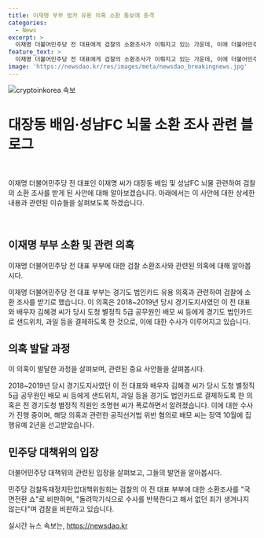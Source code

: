 ```yaml
---
title: 이재명 부부 법카 유용 의혹 소환 통보에 충격
categories:
  - News
excerpt: >
  이재명 더불어민주당 전 대표에게 검찰의 소환조사가 이뤄지고 있는 가운데, 이에 더불어민주당은 돌려막기식 수사로 죄가 생기지 않는다며 비판을 퍼뜨렸다. 결정적인 증거나 혐의 없이 반복되는 수사는 무의미하며, 국면전환 쇼로 비난하며 정치적 목적이 있다고 주장했다. 이에 대한 사건과 관련된 내용을 요약하고, 기사의 흥미를 유발하도록 작성되어야 한다.
feature_text: >
  이재명 더불어민주당 전 대표에게 검찰의 소환조사가 이뤄지고 있는 가운데, 이에 더불어민주당은 돌려막기식 수사로 죄가 생기지 않는다며 비판을 퍼뜨렸다. 결정적인 증거나 혐의 없이 반복되는 수사는 무의미하며, 국면전환 쇼로 비난하며 정치적 목적이 있다고 주장했다. 이에 대한 사건과 관련된 내용을 요약하고, 기사의 흥미를 유발하도록 작성되어야 한다.
image: 'https://newsdao.kr/res/images/meta/newsdao_breakingnews.jpg'
---
```


<p><img src="https://newsdao.kr/res/images/meta/newsdao_breakingnews.jpg" alt="cryptoinkorea 속보" /></p>

<h1>대장동 배임·성남FC 뇌물 소환 조사 관련 블로그</h1>

<p data-ke-size="size16">&nbsp;</p>

<p>이재명 더불어민주당 전 대표인 이재명 씨가 대장동 배임 및 성남FC 뇌물 관련하여 검찰의 소환 조사를 받게 된 사안에 대해 알아보겠습니다. 아래에서는 이 사안에 대한 상세한 내용과 관련된 이슈들을 살펴보도록 하겠습니다.</p>

<p data-ke-size="size16">&nbsp;</p>

<h2 data-ke-size="size26">이재명 부부 소환 및 관련 의혹</h2>

<p data-ke-size="size16">이재명 더불어민주당 전 대표 부부에 대한 검찰 소환조사와 관련된 의혹에 대해 알아봅시다.</p>

<p>이재명 더불어민주당 전 대표 부부는 경기도 법인카드 유용 의혹과 관련하여 검찰에 소환 조사를 받기로 했습니다. 이 의혹은 2018~2019년 당시 경기도지사였던 이 전 대표와 배우자 김혜경 씨가 당시 도청 별정직 5급 공무원인 배모 씨 등에게 경기도 법인카드로 샌드위치, 과일 등을 결제하도록 한 것으로, 이에 대한 수사가 이루어지고 있습니다.</p>

<h2 data-ke-size="size26">의혹 발달 과정</h2>

<p data-ke-size="size16">이 의혹이 발달한 과정을 살펴보며, 관련된 중요 사안들을 살펴봅시다.</p>

<p>2018~2019년 당시 경기도지사였던 이 전 대표와 배우자 김혜경 씨가 당시 도청 별정직 5급 공무원인 배모 씨 등에게 샌드위치, 과일 등을 경기도 법인카드로 결제하도록 한 의혹은 전 경기도청 별정직 직원인 조명현 씨가 폭로하면서 알려졌습니다. 이에 대한 수사가 진행 중이며, 해당 의혹과 관련한 공직선거법 위반 혐의로 배모 씨는 징역 10월에 집행유예 2년을 선고받았습니다.</p>

<h2 data-ke-size="size26">민주당 대책위의 입장</h2>

<p data-ke-size="size16">더불어민주당 대책위의 관련된 입장을 살펴보고, 그들의 발언을 알아봅시다.</p>

<p>민주당 검찰독재정치탄압대책위원회는 검찰의 이 전 대표 부부에 대한 소환조사를 "국면전환 쇼"로 비판하며, "돌려막기식으로 수사를 반복한다고 해서 없던 죄가 생겨나지 않는다"며 검찰을 비판하고 있습니다.</p>

<p data-ke-size="size16"></p>
실시간 뉴스 속보는, <a href="https://newsdao.kr" rel="dofollow">https://newsdao.kr</a>


